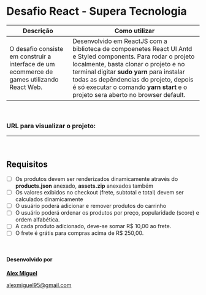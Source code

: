 # Desafio React - Supera Tecnologia

|   Descrição	|   Como utilizar 	|
|---	|---	|
| O desafio consiste em construir a interface de um ecommerce de games utilizando React Web. |  Desenvolvido em ReactJS com a biblioteca de compoenetes React UI Antd e Styled components. Para rodar o projeto localmente, basta clonar o projeto e no terminal digitar **sudo yarn** para instalar todas as depêndencias do projeto, depois é só executar o comando **yarn start** e o projeto sera aberto no browser default.	|

&nbsp; 
###  URL para visualizar o projeto: 
---
&nbsp; 
## Requisitos

- [ ] Os produtos devem ser renderizados dinamicamente através do **products.json** anexado, **assets.zip** anexados também
- [ ] Os valores exibidos no checkout (frete, subtotal e total) devem ser calculados dinamicamente
- [ ] O usuário poderá adicionar e remover produtos do carrinho
- [ ] O usuário poderá ordenar os produtos por preço, popularidade (score) e ordem alfabética.
- [ ] A cada produto adicionado, deve-se somar R$ 10,00 ao frete.
- [ ] O frete é grátis para compras acima de R$ 250,00.

&nbsp;
#### Desenvolvido por 
**[Alex Miguel](https://www.linkedin.com/in/alexmiguel95/)**

alexmiguel95@gmail.com